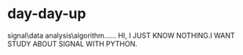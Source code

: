 # day-day-up
signal\data analysis\algorithm......
HI,
I JUST KNOW NOTHING.I WANT STUDY ABOUT SIGNAL WITH PYTHON.
